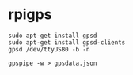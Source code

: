 rpigps
======

    sudo apt-get install gpsd
    sudo apt-get install gpsd-clients
    gpsd /dev/ttyUSB0 -b -n

    gpspipe -w > gpsdata.json